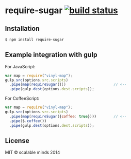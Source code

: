 require-sugar [![build status](https://secure.travis-ci.org/scalableminds/require-sugar.png)](http://travis-ci.org/scalableminds/require-sugar)
=================



## Installation

```bash
$ npm install require-sugar
```


## Example integration with gulp

For JavaScript:
```javascript
var map = require("vinyl-map");
gulp.src(options.src.scripts)
  .pipe(map(requireSugar()))                      // <--
  .pipe(gulp.dest(options.dest.scripts));
```

For CoffeeScript:

```javascript
var map = require("vinyl-map");
gulp.src(options.src.scripts)
  .pipe(map(requireSugar({coffee: true})))        // <--
  .pipe($.coffee())
  .pipe(gulp.dest(options.dest.scripts));
```

## License
MIT &copy; scalable minds 2014
